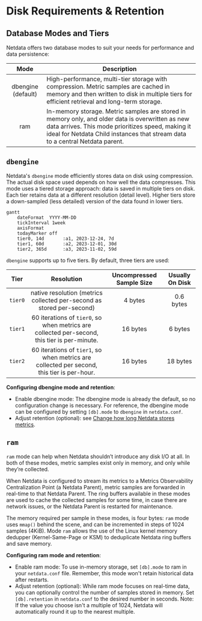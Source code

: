 # Disk Requirements &amp; Retention

## Database Modes and Tiers

Netdata offers two database modes to suit your needs for performance and data persistence:

|        Mode        | Description                                                                                                                                                                                                                            |
|:------------------:|----------------------------------------------------------------------------------------------------------------------------------------------------------------------------------------------------------------------------------------|
| dbengine (default) | High-performance, multi-tier storage with compression. Metric samples are cached in memory and then written to disk in multiple tiers for efficient retrieval and long-term storage.                                                   |
|        ram         | In-memory storage. Metric samples are stored in memory only, and older data is overwritten as new data arrives. This mode prioritizes speed, making it ideal for Netdata Child instances that stream data to a central Netdata parent. |

## `dbengine`

Netdata's `dbengine` mode efficiently stores data on disk using compression. The actual disk space used depends on how well the data compresses.
This mode uses a tiered storage approach: data is saved in multiple tiers on disk. Each tier retains data at a different resolution (detail level). Higher tiers store a down-sampled (less detailed) version of the data found in lower tiers.

```mermaid
gantt
    dateFormat  YYYY-MM-DD
    tickInterval 1week
    axisFormat    
    todayMarker off
    tier0, 14d       :a1, 2023-12-24, 7d
    tier1, 60d       :a2, 2023-12-01, 30d
    tier2, 365d      :a3, 2023-11-02, 59d
```

`dbengine` supports up to five tiers. By default, three tiers are used:

|  Tier   |                                          Resolution                                          | Uncompressed Sample Size | Usually On Disk |
|:-------:|:--------------------------------------------------------------------------------------------:|:------------------------:|:---------------:|
| `tier0` |            native resolution (metrics collected per-second as stored per-second)             |         4 bytes          |    0.6 bytes    |
| `tier1` | 60 iterations of `tier0`, so when metrics are collected per-second, this tier is per-minute. |         16 bytes         |     6 bytes     |
| `tier2` |  60 iterations of `tier1`, so when metrics are collected per second, this tier is per-hour.  |         16 bytes         |    18 bytes     |

**Configuring dbengine mode and retention**:

- Enable dbengine mode: The dbengine mode is already the default, so no configuration change is necessary. For reference, the dbengine mode can be configured by setting `[db].mode` to `dbengine` in `netdata.conf`.
- Adjust retention (optional): see [Change how long Netdata stores metrics](/src/database/README.md#tiers).

## `ram`

`ram` mode can help when Netdata shouldn’t introduce any disk I/O at all. In both of these modes, metric samples exist only in memory, and only while they’re collected.

When Netdata is configured to stream its metrics to a Metrics Observability Centralization Point (a Netdata Parent), metric samples are forwarded in real-time to that Netdata Parent. The ring buffers available in these modes are used to cache the collected samples for some time, in case there are network issues, or the Netdata Parent is restarted for maintenance.

The memory required per sample in these modes, is four bytes: `ram` mode uses `mmap()` behind the scene, and can be incremented in steps of 1024 samples (4KiB). Mode `ram` allows the use of the Linux kernel memory dedupper (Kernel-Same-Page or KSM) to deduplicate Netdata ring buffers and save memory.

**Configuring ram mode and retention**:

- Enable ram mode: To use in-memory storage, set `[db].mode` to ram in your `netdata.conf` file. Remember, this mode won't retain historical data after restarts.
- Adjust retention (optional): While ram mode focuses on real-time data, you can optionally control the number of samples stored in memory. Set `[db].retention` in `netdata.conf` to the desired number in seconds. Note: If the value you choose isn't a multiple of 1024, Netdata will automatically round it up to the nearest multiple.
